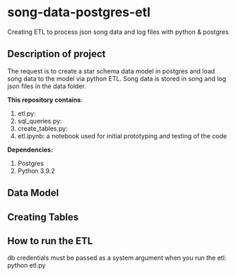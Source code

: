 # song-data-postgres-etl
 Creating ETL to process json song data and log files with python & postgres

## Description of project
The request is to create a star schema data model in postgres and load song data to the model via python ETL. Song data is stored in song and log json files in the data folder.   
  
**This repository contains**: 
1. etl.py: 
2. sql_queries.py:  
3. create_tables.py: 
4. etl.ipynb: a notebook used for initial prototyping and testing of the code  

**Dependencies:**
1. Postgres 
2. Python 3.9.2

## Data Model

## Creating Tables

## How to run the ETL
db credentials must be passed as a system argument when you run the etl:   
				python etl.py <uid> <pw>
## 

##
